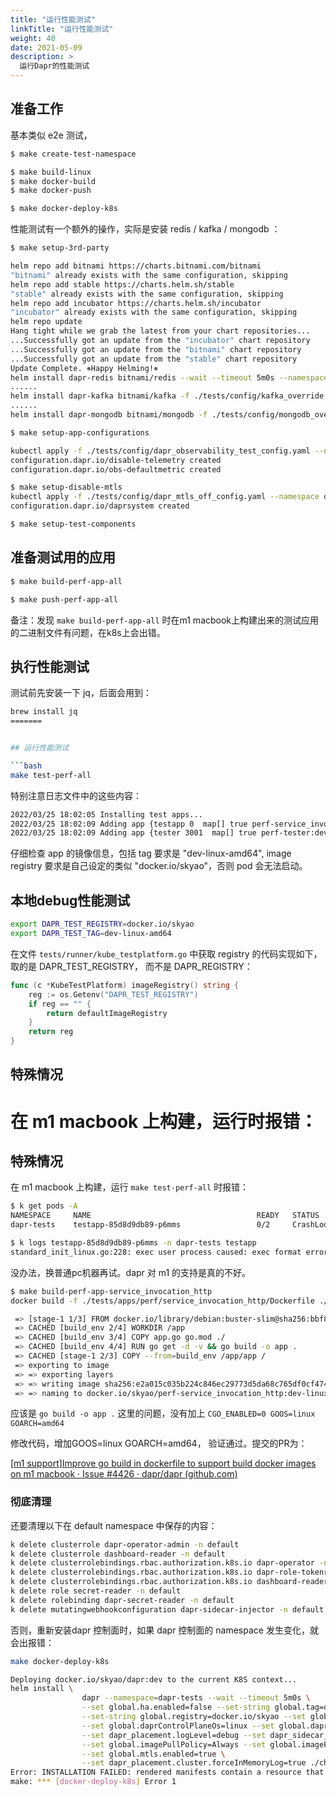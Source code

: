 ```yaml
---
title: "运行性能测试"
linkTitle: "运行性能测试"
weight: 40
date: 2021-05-09
description: >
  运行Dapr的性能测试
---
```




## 准备工作

基本类似 e2e 测试，

```bash
$ make create-test-namespace

$ make build-linux
$ make docker-build
$ make docker-push

$ make docker-deploy-k8s

```

性能测试有一个额外的操作，实际是安装 redis / kafka / mongodb ：

```bash
$ make setup-3rd-party

helm repo add bitnami https://charts.bitnami.com/bitnami
"bitnami" already exists with the same configuration, skipping
helm repo add stable https://charts.helm.sh/stable
"stable" already exists with the same configuration, skipping
helm repo add incubator https://charts.helm.sh/incubator
"incubator" already exists with the same configuration, skipping
helm repo update
Hang tight while we grab the latest from your chart repositories...
...Successfully got an update from the "incubator" chart repository
...Successfully got an update from the "bitnami" chart repository
...Successfully got an update from the "stable" chart repository
Update Complete. ⎈Happy Helming!⎈
helm install dapr-redis bitnami/redis --wait --timeout 5m0s --namespace dapr-tests -f ./tests/config/redis_override.yaml
......
helm install dapr-kafka bitnami/kafka -f ./tests/config/kafka_override.yaml --namespace dapr-tests --timeout 10m0s
......
helm install dapr-mongodb bitnami/mongodb -f ./tests/config/mongodb_override.yaml --namespace dapr-tests --wait --timeout 5m0s

```



```bash
$ make setup-app-configurations

kubectl apply -f ./tests/config/dapr_observability_test_config.yaml --namespace dapr-tests
configuration.dapr.io/disable-telemetry created
configuration.dapr.io/obs-defaultmetric created
```



```bash
$ make setup-disable-mtls
kubectl apply -f ./tests/config/dapr_mtls_off_config.yaml --namespace dapr-tests
configuration.dapr.io/daprsystem created
```



```bash
$ make setup-test-components
```

## 准备测试用的应用

```bash
$ make build-perf-app-all

$ make push-perf-app-all
```


备注：发现 `make build-perf-app-all` 时在m1 macbook上构建出来的测试应用的二进制文件有问题，在k8s上会出错。

## 执行性能测试

测试前先安装一下 jq，后面会用到：

```bash
brew install jq
=======


## 运行性能测试

```bash
make test-perf-all
```


特别注意日志文件中的这些内容：

```bash
2022/03/25 18:02:05 Installing test apps...
2022/03/25 18:02:09 Adding app {testapp 0  map[] true perf-service_invocation_http:dev-linux-amd64  docker.io/skyao 1 true true   4.0 0.1 800Mi 2500Mi 4.0 0.1 512Mi 250Mi <nil> false}
2022/03/25 18:02:09 Adding app {tester 3001  map[] true perf-tester:dev-linux-amd64  docker.io/skyao 1 true true   4.0 0.1 800Mi 2500Mi 4.0 0.1 512Mi 250Mi <nil> false}
```

仔细检查 app 的镜像信息，包括 tag 要求是 "dev-linux-amd64", image registry 要求是自己设定的类似 "docker.io/skyao"，否则 pod 会无法启动。



## 本地debug性能测试



```bash
export DAPR_TEST_REGISTRY=docker.io/skyao
export DAPR_TEST_TAG=dev-linux-amd64
```

在文件 `tests/runner/kube_testplatform.go` 中获取 registry 的代码实现如下，取的是 DAPR_TEST_REGISTRY， 而不是 DAPR_REGISTRY：

```go
func (c *KubeTestPlatform) imageRegistry() string {
	reg := os.Getenv("DAPR_TEST_REGISTRY")
	if reg == "" {
		return defaultImageRegistry
	}
	return reg
}
```





## 特殊情况



在 m1 macbook 上构建，运行时报错：
=======
## 特殊情况

在 m1 macbook 上构建，运行 `make test-perf-all` 时报错：
```bash
$ k get pods -A
NAMESPACE     NAME                                     READY   STATUS             RESTARTS   AGE
dapr-tests    testapp-85d8d9db89-p6mms                 0/2     CrashLoopBackOff   13         11m

$ k logs testapp-85d8d9db89-p6mms -n dapr-tests testapp
standard_init_linux.go:228: exec user process caused: exec format error
```

没办法，换普通pc机器再试。dapr 对 m1 的支持是真的不好。

```bash
$ make build-perf-app-service_invocation_http
docker build -f ./tests/apps/perf/service_invocation_http/Dockerfile ./tests/apps/perf/service_invocation_http/. -t docker.io/skyao/perf-service_invocation_http:dev-linux-amd64

 => [stage-1 1/3] FROM docker.io/library/debian:buster-slim@sha256:bbf8ca5a94fe10b78b681d0f4efe8dbc23839d26e811ab6a1f252c7663c7e244 
 => CACHED [build_env 2/4] WORKDIR /app                                                                                                                                                                                            
 => CACHED [build_env 3/4] COPY app.go go.mod ./  
 => CACHED [build_env 4/4] RUN go get -d -v && go build -o app .   
 => CACHED [stage-1 2/3] COPY --from=build_env /app/app /                                                                                                                                                                          
 => exporting to image   
 => => exporting layers    
 => => writing image sha256:e2a015c035b224c846ec29773d5da68c765df0cf4747d78e648d52c1ed61970e    
 => => naming to docker.io/skyao/perf-service_invocation_http:dev-linux-amd64 
```

应该是 `go build -o app .` 这里的问题，没有加上 `CGO_ENABLED=0 GOOS=linux GOARCH=amd64 `

修改代码，增加GOOS=linux GOARCH=amd64， 验证通过。提交的PR为：

[[m1 support\]Improve go build in dockerfile to support build docker images on m1 macbook · Issue #4426 · dapr/dapr (github.com)](https://github.com/dapr/dapr/issues/4426)

### 彻底清理

还要清理以下在 default namespace 中保存的内容：

```bash
k delete clusterrole dapr-operator-admin -n default
k delete clusterrole dashboard-reader -n default
k delete clusterrolebindings.rbac.authorization.k8s.io dapr-operator -n default
k delete clusterrolebindings.rbac.authorization.k8s.io dapr-role-tokenreview-binding -n default
k delete clusterrolebindings.rbac.authorization.k8s.io dashboard-reader-global -n default
k delete role secret-reader -n default
k delete rolebinding dapr-secret-reader -n default
k delete mutatingwebhookconfiguration dapr-sidecar-injector -n default
```

否则，重新安装dapr 控制面时，如果 dapr 控制面的 namespace 发生变化，就会出报错：

```bash
make docker-deploy-k8s

Deploying docker.io/skyao/dapr:dev to the current K8S context...
helm install \
                dapr --namespace=dapr-tests --wait --timeout 5m0s \
                --set global.ha.enabled=false --set-string global.tag=dev-linux-amd64 \
                --set-string global.registry=docker.io/skyao --set global.logAsJson=true \
                --set global.daprControlPlaneOs=linux --set global.daprControlPlaneArch=amd64 \
                --set dapr_placement.logLevel=debug --set dapr_sidecar_injector.sidecarImagePullPolicy=Always \
                --set global.imagePullPolicy=Always --set global.imagePullSecrets= \
                --set global.mtls.enabled=true \
                --set dapr_placement.cluster.forceInMemoryLog=true ./charts/dapr
Error: INSTALLATION FAILED: rendered manifests contain a resource that already exists. Unable to continue with install: RoleBinding "dapr-secret-reader" in namespace "default" exists and cannot be imported into the current release: invalid ownership metadata; annotation validation error: key "meta.helm.sh/release-namespace" must equal "dapr-tests": current value is "dapr-system"
make: *** [docker-deploy-k8s] Error 1
```

